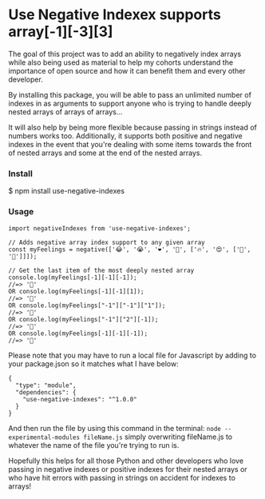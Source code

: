 # Use Negative Indexex supports array[-1][-3][3]

The goal of this project was to add an ability to negatively index arrays while also being used as material to help my cohorts understand the importance of open source and how it can benefit them and every other developer.

By installing this package, you will be able to pass an unlimited number of indexes in as arguments to support anyone who is trying to handle deeply nested arrays of arrays of arrays...

It will also help by being more flexible because passing in strings instead of numbers works too. Additionally, it supports both positive and negative indexes in the event that you're dealing with some items towards the front of nested arrays and some at the end of the nested arrays. 

### Install
$ npm install use-negative-indexes
### Usage

```
import negativeIndexes from 'use-negative-indexes';

// Adds negative array index support to any given array
const myFeelings = negative(['😂', '😭', '❤️', '🤣', ['🔥', '😍', ['🥺', '🥰']]]);

// Get the last item of the most deeply nested array
console.log(myFeelings[-1][-1][-1]);
//=> '🥰'
OR console.log(myFeelings[-1][-1][1]);
//=> '🥰'
OR console.log(myFeelings["-1"]["-1"]["1"]);
//=> '🥰'
OR console.log(myFeelings["-1"]["2"][-1]);
//=> '🥰'
OR console.log(myFeelings[-1][-1][-1]);
//=> '🥰'

```

Please note that you may have to run a local file for Javascript by adding to your package.json so it matches what I have below:

```
{
  "type": "module",
  "dependencies": {
    "use-negative-indexes": "^1.0.0"
  }
}
```

And then run the file by using this command in the terminal:
```node --experimental-modules fileName.js``` simply overwriting fileName.js to whatever the name of the file you're trying to run is. 

Hopefully this helps for all those Python and other developers who love passing in negative indexes or positive indexes for their nested arrays or who have hit errors with passing in strings on accident for indexes to arrays!
